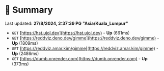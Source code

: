 # 📖 Summary
Last updated: **27/8/2024, 2:37:39 PG "Asia/Kuala_Lumpur"**

- `GET` [https://hst.ujol.dev](https://hst.ujol.dev) - **Up** (661ms)
- `GET` [https://reddviz.deno.dev/gimme](https://reddviz.deno.dev/gimme) - **Up** (1809ms)
- `GET` [https://reddviz.amar.kim/gimme](https://reddviz.amar.kim/gimme) - **Up** (2486ms)
- `GET` [https://dumb.onrender.com](https://dumb.onrender.com) - **Up** (373ms)
